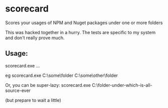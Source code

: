 # scorecard
Scores your usages of NPM and Nuget packages under one or more folders

This was hacked together in a hurry. The tests are specific to my system and don't really prove much.

## Usage:

scorecard.exe <path1> <path2> ...

eg
scorecard.exe C:\some\folder C:\some\other\folder

Or, you can be super-lazy:
scorecard.exe C:\folder-under-which-is-all-source-ever

(but prepare to wait a little)
